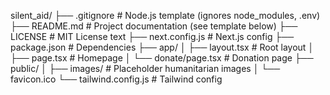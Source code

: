 silent_aid/
├── .gitignore         # Node.js template (ignores node_modules, .env)
├── README.md          # Project documentation (see template below)
├── LICENSE            # MIT License text
├── next.config.js     # Next.js config
├── package.json       # Dependencies
├── app/
│   ├── layout.tsx     # Root layout
│   ├── page.tsx       # Homepage
│   └── donate/page.tsx # Donation page
├── public/
│   ├── images/        # Placeholder humanitarian images
│   └── favicon.ico
└── tailwind.config.js # Tailwind config
